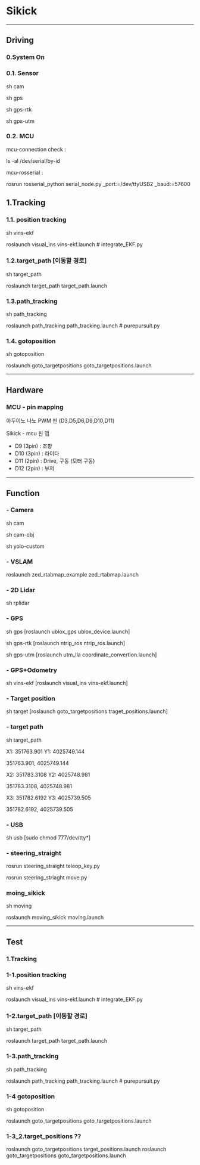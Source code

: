# Sikick

---
## Driving

### 0.System On

### 0.1. Sensor
sh cam

sh gps

sh gps-rtk

sh gps-utm

### 0.2. MCU
mcu-connection check : 

ls -al /dev/serial/by-id

mcu-rosserial :

rosrun rosserial_python serial_node.py _port:=/dev/ttyUSB2 _baud:=57600

## 1.Tracking

### 1.1. position tracking
sh vins-ekf 

roslaunch visual_ins vins-ekf.launch # integrate_EKF.py

### 1.2.target_path [이동할 경로]
sh target_path

roslaunch target_path target_path.launch

### 1.3.path_tracking
sh path_tracking

roslaunch path_tracking path_tracking.launch # purepursuit.py

### 1.4. gotoposition
sh gotoposition

roslaunch goto_targetpositions goto_targetpositions.launch



---
## Hardware 

### MCU - pin mapping

아두이노 나노 PWM 핀 (D3,D5,D6,D9,D10,D11)

Sikick - mcu 핀 맵
- D9 (3pin) : 조향
- D10 (3pin) : 라이다
- D11 (2pin) : Drive, 구동 (모터 구동)
- D12 (2pin) : 부저


---

## Function

### - Camera

sh cam

sh cam-obj

sh yolo-custom


### - VSLAM

roslaunch zed_rtabmap_example zed_rtabmap.launch


### - 2D Lidar

sh rplidar


### - GPS

sh gps [roslaunch ublox_gps ublox_device.launch]

sh gps-rtk [roslaunch ntrip_ros ntrip_ros.launch]

sh gps-utm [roslaunch utm_lla coordinate_convertion.launch]


### - GPS+Odometry
sh vins-ekf [roslaunch visual_ins vins-ekf.launch] 


### - Target position
sh target [roslaunch goto_targetpositions traget_positions.launch]

### - target path
sh target_path

X1: 351763.901
Y1: 4025749.144

351763.901, 4025749.144

X2: 351783.3108
Y2: 4025748.981

351783.3108, 4025748.981

X3: 351782.6192
Y3: 4025739.505

351782.6192, 4025739.505

### - USB
sh usb [sudo chmod 777/dev/tty*]

### - steering_straight

rosrun steering_straight teleop_key.py

rosrun steering_striaght move.py

### moing_sikick
sh moving

roslaunch moving_sikick moving.launch

--- 

## Test

### 1.Tracking

### 1-1.position tracking
sh vins-ekf 

roslaunch visual_ins vins-ekf.launch # integrate_EKF.py

### 1-2.target_path [이동할 경로]
sh target_path

roslaunch target_path target_path.launch

### 1-3.path_tracking
sh path_tracking

roslaunch path_tracking path_tracking.launch # purepursuit.py

### 1-4 gotoposition
sh gotoposition

roslaunch goto_targetpositions goto_targetpositions.launch

### 1-3_2.target_positions ??
roslaunch goto_targetpositions target_positions.launch
roslaunch goto_targetpositions goto_targetpositions.launch
